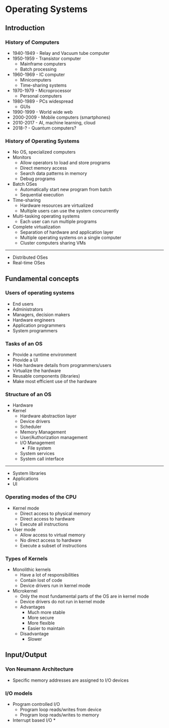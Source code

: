 Operating Systems
===============

## Introduction

### History of Computers

* 1940-1949 - Relay and Vacuum tube computer
* 1950-1959 - Transistor computer
	* Mainframe computers
	* Batch processing
* 1960-1969 - IC computer
	* Minicomputers
	* Time-sharing systems
* 1970-1979 - Microprocessor
	* Personal computers
* 1980-1989 - PCs widespread
	* GUIs
* 1990-1999 - World wide web
* 2000-2009 - Mobile computers (smartphones)
* 2010-2017 - AI, machine learning, cloud
* 2018-? - Quantum computers?

### History of Operating Systems

* No OS, specialized computers
* Monitors
	* Allow operators to load and store programs
	* Direct memory access
	* Search data patterns in memory
	* Debug programs
* Batch OSes
	* Automatically start new program from batch
	* Sequential execution
* Time-sharing
	* Hardware resources are virtualized
	* Multiple users can use the system concurrently
* Multi-tasking operating systems
	* Each user can run multiple programs
* Complete virtualization
	* Separation of hardware and application layer
	* Multiple operating systems on a single computer
	* Cluster computers sharing VMs

------------------

* Distributed OSes
* Real-time OSes

## Fundamental concepts

### Users of operating systems

* End users
* Administrators
* Managers, decision makers
* Hardware engineers
* Application programmers
* System programmers

### Tasks of an OS

* Provide a runtime environment
* Provide a UI
* Hide hardware details from programmers/users
* Virtualize the hardware
* Reusable components (libraries)
* Make most efficient use of the hardware

### Structure of an OS

* Hardware
* Kernel
	* Hardware abstraction layer
	* Device drivers
	* Scheduler
	* Memory Management
	* User/Authorization management
	* I/O Management
		* File system
	* System services
	* System call interface

-----
* System libraries
* Applications
* UI

### Operating modes of the CPU

* Kernel mode
	* Direct access to physical memory
	* Direct access to hardware
	* Execute all instructions
* User mode
	* Allow access to virtual memory
	* No direct access to hardware
	* Execute a subset of instructions

### Types of Kernels

* Monolithic kernels
	* Have a lot of responsibilities
	* Contain lost of code
	* Device drivers run in kernel mode
* Microkernel
	* Only the most fundamental parts of the OS are in kernel mode
	* Device drivers do not run in kernel mode
	* Advantages
		* Much more stable
		* More secure
		* More flexible
		* Easier to maintain
	* Disadvantage
		* Slower

## Input/Output

### Von Neumann Architecture

* Specific memory addresses are assigned to I/O devices

### I/O models

* Program controlled I/O
	* Program loop reads/writes from device
	* Program loop reads/writes to memory
* Interrupt based I/O
	* 